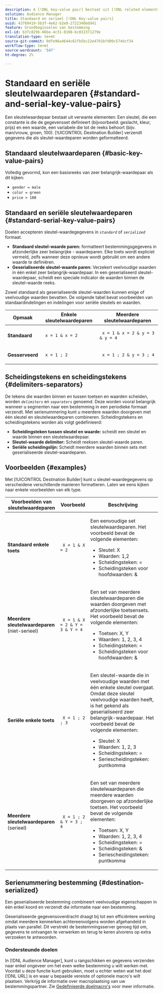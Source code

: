 ```yaml
---
description: A [!DNL key-value pair] bestaat uit [!DNL related elements]. Een sleutel, die een constante is die de gegevensset definieert (bijv. geslacht, kleur, prijs) en een waarde, die een variabele is die tot de set behoort (bijv. man/vrouw, groen, 100). De Bouwer van de bestemming verzendt gegevens die als zeer belangrijk-waardeparen worden geformatteerd.
solution: Audience Manager
title: Standaard en serieel [!DNL Key-value pairs]
uuid: 43789419-5b3f-4e62-b2e0-2722340bdd41
feature: Grondbeginselen van bestemming
exl-id: b37c829b-66be-4c31-8198-bc032371279e
translation-type: tm+mt
source-git-commit: 0dfe96a4644c61fb5bc22e4791bfd09c574dcf34
workflow-type: tm+mt
source-wordcount: '547'
ht-degree: 2%

---
```


# Standaard en seriële sleutelwaardeparen {#standard-and-serial-key-value-pairs}

Een sleutelwaardepaar bestaat uit verwante elementen: Een sleutel, die een constante is die de gegevensset definieert (bijvoorbeeld: geslacht, kleur, prijs) en een waarde, een variabele die tot de reeks behoort (bijv. man/vrouw, groen, 100). [!UICONTROL Destination Builder] verzendt gegevens die als sleutel-waardeparen worden geformatteerd.

## Standaard sleutelwaardeparen {#basic-key-value-pairs}

Volledig gevormd, kon een basisreeks van zeer belangrijk-waardepaar als dit kijken:

* `gender = male`
* `color = green`
* `price > 100`

## Standaard en seriële sleutelwaardeparen {#standard-serial-key-value-pairs}

Doelen accepteren sleutel-waardegegevens in *`standard`* of *`serialized`* formaat.

* **Standaard sleutel-waarde paren:** formatteert bestemmingsgegevens in afzonderlijke zeer belangrijke - waardeparen. Elke toets wordt expliciet vermeld, zelfs wanneer deze opnieuw wordt gebruikt om een andere waarde te definiëren.
* **Geserialiseerde sleutel-waarde paren:** Verzekert veelvoudige waarden in één enkel zeer belangrijk-waardepaar. In een geserialiseerd sleutel-waardepaar, scheidt een speciale indicator de waarden binnen de sleutel-waarde reeks.

Zowel standaard als geserialiseerde sleutel-waarden kunnen enige of veelvoudige waarden bevatten. De volgende tabel bevat voorbeelden van standaardindelingen en indelingen voor seriële sleutels en waarden.

<table id="table_7895B1E800934117A19A96380F0CF91B"> 
 <thead> 
  <tr> 
   <th colname="col1" class="entry"> Opmaak </th>
   <th colname="col2" class="entry"> Enkele sleutelwaardeparen </th>
   <th colname="col3" class="entry"> Meerdere sleutelwaardeparen </th>
  </tr>
 </thead>
 <tbody> 
  <tr> 
   <td colname="col1"> <p> <b>Standaard</b> </p> </td>
   <td colname="col2"> <p> <code> x = 1 &amp; x = 2 </code> </p> </td>
   <td colname="col3"> <p> <code> x = 1 &amp; x = 2 &amp; y = 3 &amp; y = 4 </code> </p> </td>
  </tr>
  <tr> 
   <td colname="col1"> <p> <b>Gesserveerd</b> </p> </td> 
   <td colname="col2"> <p> <code> x = 1 ; 2 </code> </p> </td> 
   <td colname="col3"> <p> <code> x = 1 ; 2 &amp; y = 3 ; 4 </code> </p> </td>
  </tr>
 </tbody>
</table>

## Scheidingstekens en scheidingstekens {#delimiters-separators}

De tekens die waarden binnen en tussen toetsen en waarden scheiden, worden *`delimiters`* en *`separators`* genoemd. Deze worden vooral belangrijk wanneer u segmenten naar een bestemming in een periodieke formaat verzendt. Met serienummering kunt u meerdere waarden doorgeven met één sleutel en sleutelwaardeparen combineren. Scheidingstekens en scheidingstekens worden als volgt gedefinieerd:

* **Scheidingsteken tussen sleutel en waarde:** scheidt een sleutel en waarde binnen een sleutelwaardepaar.
* **Sleutel-waarde delimiter:** Scheidt reeksen sleutel-waarde paren.
* **Seriële scheidingslijn:** Scheidt meerdere waarden binnen sets met geserialiseerde sleutel-waardeparen.

## Voorbeelden {#examples}

Met [!UICONTROL Destination Builder] kunt u sleutel-waardegegevens op verscheidene verschillende manieren formatteren. Laten we eens kijken naar enkele voorbeelden van elk type.

<table id="table_C2FBDC887C8C4CC88B1B2A7CF8E2795F"> 
 <thead> 
  <tr> 
   <th colname="col1" class="entry"> Voorbeelden van sleutelwaardeparen </th> 
   <th colname="col2" class="entry"> Voorbeeld </th> 
   <th colname="col3" class="entry"> Beschrijving </th> 
  </tr> 
 </thead>
 <tbody> 
  <tr> 
   <td colname="col1"> <p> <b>Standaard enkele toets</b> </p> </td> 
   <td colname="col2"> <p> <code> X = 1 &amp; X = 2 </code> </p> </td> 
   <td colname="col3"> <p>Een eenvoudige set sleutelwaardeparen. Het voorbeeld bevat de volgende elementen: </p> 
    <ul id="ul_28C0CB005B264373926CA5D7418EE845"> 
     <li id="li_B6D300DBA9064F0BA743BA9B04339511">Sleutel: X </li> 
     <li id="li_9A1C98D5C9124FF1B4F032668576C03A">Waarden: 1,2 </li> 
     <li id="li_1D2828328E554176846C94F6140C0CBF">Scheidingsteken: = </li> 
     <li id="li_0C6A70A0D9534611ACC98A0FD3693587">Scheidingsteken voor hoofdwaarden: &amp; </li> 
    </ul> </td> 
  </tr> 
  <tr> 
   <td colname="col1"> <p> <b>Meerdere sleutelwaardeparen</b>  (niet-serieel) </p> </td> 
   <td colname="col2"> <p> <code> X = 1 &amp; X = 2 &amp; Y = 3 &amp; Y = 4 </code> </p> </td> 
   <td colname="col3"> <p>Een set van meerdere sleutelwaardeparen die waarden doorgeven met afzonderlijke toetsensets. Het voorbeeld bevat de volgende elementen: </p> 
    <ul id="ul_7FB22A43B435463D9F209067FF2C3619"> 
     <li id="li_7487657F6C2F48F5A4C4C9F9E8FB3B4B">Toetsen: X, Y </li> 
     <li id="li_B828CF81DAB8443FBB2EDF6538A63B3C">Waarden: 1, 2, 3, 4 </li> 
     <li id="li_EA4C95F6C93D435EB79237E38CE6F011">Scheidingsteken: = </li> 
     <li id="li_45984AE2B581498299054BA5276D461D">Scheidingsteken voor hoofdwaarden: &amp; </li> 
    </ul> </td> 
  </tr> 
  <tr> 
   <td colname="col1"> <p> <b>Seriële enkele toets</b> </p> </td> 
   <td colname="col2"> <p> <code> X = 1 ; 2 ; 3 </code> </p> </td> 
   <td colname="col3"> <p>Een sleutel-waarde die in veelvoudige waarden met één enkele sleutel overgaat. Omdat deze sleutel veelvoudige waarden heeft, is het gekend als geserialiseerd zeer belangrijk-waardepaar. Het voorbeeld bevat de volgende elementen: </p> 
    <ul id="ul_69C4C662B9BD4F77BB940D921B316CCF"> 
     <li id="li_718BEC527E69417C9F88D3DBD3357A28">Sleutel: X </li> 
     <li id="li_659DCBBFB4024AC2B9C4E74D2A86648D">Waarden: 1, 2, 3 </li> 
     <li id="li_9A890233C6F84085A7BD5EA4D044E3CC">Scheidingsteken: = </li> 
     <li id="li_AFC0426EA6044F8BAFD915FCB3808FBA">Seriescheidingsteken: puntkomma </li> 
    </ul> </td> 
  </tr> 
  <tr> 
   <td colname="col1"> <p> <b>Meerdere sleutelwaardeparen</b>  (serieel) </p> </td> 
   <td colname="col2"> <p> <code> X = 1 ; 2 &amp; Y = 3 ; 4 </code> </p> </td> 
   <td colname="col3"> <p>Een set van meerdere sleutelwaardeparen die meerdere waarden doorgeven op afzonderlijke toetsen. Het voorbeeld bevat de volgende elementen: </p> 
    <ul id="ul_CB50133B2E944818B9F2A0586EF69774"> 
     <li id="li_FD3D7ECC2BF046E99B1ED0B73EFE341F">Toetsen: X, Y </li> 
     <li id="li_2BADC98C4CE74BBBBA1DC446D24615AC">Waarden: 1, 2, 3, 4 </li> 
     <li id="li_4125435175AD4A43A44B980B28F32364">Scheidingsteken: = </li> 
     <li id="li_48CFC279B2514F4FB2935B05FC7F287A">Scheidingsteken: &amp; </li> 
     <li id="li_576C731F2FAF47FD92F55345CD6D36A0">Seriescheidingsteken: puntkomma </li> 
    </ul> </td> 
  </tr> 
 </tbody> 
</table>

## Serienummering bestemming {#destination-serialized}

Een geserialiseerde bestemming combineert veelvoudige eigenschappen in één enkel koord en verzendt die informatie naar een bestemming.

<!-- c_dest_serialized.xml -->

Geserialiseerde gegevensoverdracht draagt bij tot een efficiëntere werking omdat meerdere kenmerken achtereenvolgens worden afgehandeld in plaats van parallel. Dit verstrekt de bestemmingsserver genoeg tijd om, gegevens te ontvangen te verwerken en terug te keren alvorens op extra verzoeken te antwoorden.

### Ondersteunde doelen

In [!DNL Audience Manager], kunt u rangschikken en gegevens verzenden naar enkel ongeveer om het even welke bestemming u wilt werken met. Voordat u deze functie kunt gebruiken, moet u echter weten wat het doel [!DNL URL] is en waar u bepaalde vereiste of optionele macro&#39;s wilt plaatsen. Verkrijg de informatie over macroplaatsing van uw bestemmingspartner. Zie [Gedefinieerde doelmacro&#39;s](../../features/destinations/destination-macros.md#destination-macros-defined) voor meer informatie.
